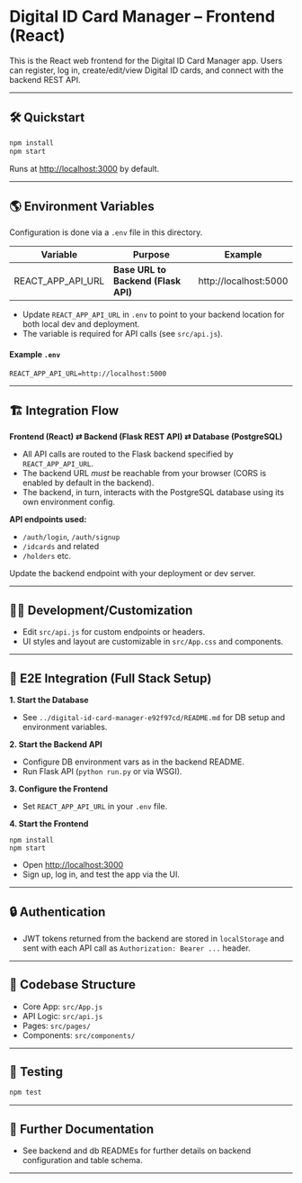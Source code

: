 # Digital ID Card Manager – Frontend (React)

This is the React web frontend for the Digital ID Card Manager app. Users can register, log in, create/edit/view Digital ID cards, and connect with the backend REST API.

---

## 🛠 Quickstart

```bash
npm install
npm start
```
Runs at [http://localhost:3000](http://localhost:3000) by default.

---

## 🌎 Environment Variables

Configuration is done via a `.env` file in this directory.

| Variable              | Purpose                              | Example                       |
|-----------------------|--------------------------------------|-------------------------------|
| REACT_APP_API_URL     | **Base URL to Backend (Flask API)**  | http://localhost:5000         |

- Update `REACT_APP_API_URL` in `.env` to point to your backend location for both local dev and deployment.
- The variable is required for API calls (see `src/api.js`).

#### Example `.env`
```
REACT_APP_API_URL=http://localhost:5000
```

---

## 🏗️ Integration Flow

**Frontend (React) ⇄ Backend (Flask REST API) ⇄ Database (PostgreSQL)**

- All API calls are routed to the Flask backend specified by `REACT_APP_API_URL`.
- The backend URL _must_ be reachable from your browser (CORS is enabled by default in the backend).
- The backend, in turn, interacts with the PostgreSQL database using its own environment config.

**API endpoints used:**
- `/auth/login`, `/auth/signup`
- `/idcards` and related
- `/holders` etc.

Update the backend endpoint with your deployment or dev server.

---

## 👩‍💻 Development/Customization

- Edit `src/api.js` for custom endpoints or headers.
- UI styles and layout are customizable in `src/App.css` and components.

---

## 🔗 E2E Integration (Full Stack Setup)

**1. Start the Database**
- See `../digital-id-card-manager-e92f97cd/README.md` for DB setup and environment variables.

**2. Start the Backend API**
- Configure DB environment vars as in the backend README.
- Run Flask API (`python run.py` or via WSGI).

**3. Configure the Frontend**
- Set `REACT_APP_API_URL` in your `.env` file.

**4. Start the Frontend**
```
npm install
npm start
```

- Open [http://localhost:3000](http://localhost:3000)
- Sign up, log in, and test the app via the UI.

---

## 🔒 Authentication

- JWT tokens returned from the backend are stored in `localStorage` and sent with each API call as `Authorization: Bearer ...` header.

---

## 📂 Codebase Structure

- Core App: `src/App.js`
- API Logic: `src/api.js`
- Pages: `src/pages/`
- Components: `src/components/`

---

## 🧪 Testing

```bash
npm test
```

---

## 📃 Further Documentation

- See backend and db READMEs for further details on backend configuration and table schema.

---

